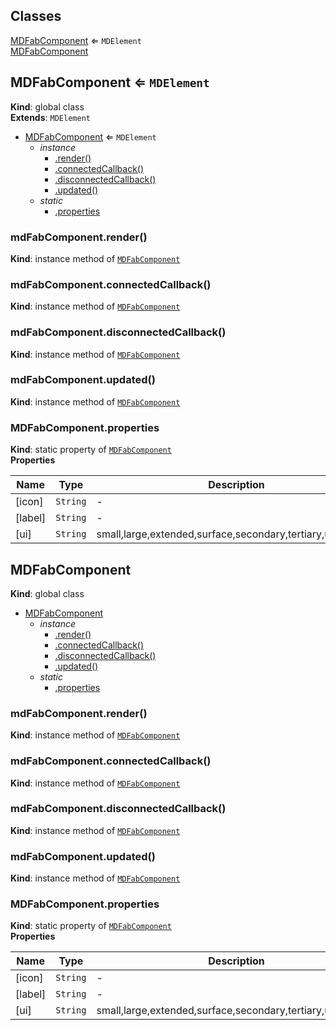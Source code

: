## Classes

<dl>
<dt><a href="#MDFabComponent">MDFabComponent</a> ⇐ <code>MDElement</code></dt>
<dd></dd>
<dt><a href="#MDFabComponent">MDFabComponent</a></dt>
<dd></dd>
</dl>

<a name="MDFabComponent"></a>

## MDFabComponent ⇐ <code>MDElement</code>
**Kind**: global class  
**Extends**: <code>MDElement</code>  

* [MDFabComponent](#MDFabComponent) ⇐ <code>MDElement</code>
    * _instance_
        * [.render()](#MDFabComponent+render)
        * [.connectedCallback()](#MDFabComponent+connectedCallback)
        * [.disconnectedCallback()](#MDFabComponent+disconnectedCallback)
        * [.updated()](#MDFabComponent+updated)
    * _static_
        * [.properties](#MDFabComponent.properties)

<a name="MDFabComponent+render"></a>

### mdFabComponent.render()
**Kind**: instance method of [<code>MDFabComponent</code>](#MDFabComponent)  
<a name="MDFabComponent+connectedCallback"></a>

### mdFabComponent.connectedCallback()
**Kind**: instance method of [<code>MDFabComponent</code>](#MDFabComponent)  
<a name="MDFabComponent+disconnectedCallback"></a>

### mdFabComponent.disconnectedCallback()
**Kind**: instance method of [<code>MDFabComponent</code>](#MDFabComponent)  
<a name="MDFabComponent+updated"></a>

### mdFabComponent.updated()
**Kind**: instance method of [<code>MDFabComponent</code>](#MDFabComponent)  
<a name="MDFabComponent.properties"></a>

### MDFabComponent.properties
**Kind**: static property of [<code>MDFabComponent</code>](#MDFabComponent)  
**Properties**

| Name | Type | Description |
| --- | --- | --- |
| [icon] | <code>String</code> | - |
| [label] | <code>String</code> | - |
| [ui] | <code>String</code> | small,large,extended,surface,secondary,tertiary,unelevated |

<a name="MDFabComponent"></a>

## MDFabComponent
**Kind**: global class  

* [MDFabComponent](#MDFabComponent)
    * _instance_
        * [.render()](#MDFabComponent+render)
        * [.connectedCallback()](#MDFabComponent+connectedCallback)
        * [.disconnectedCallback()](#MDFabComponent+disconnectedCallback)
        * [.updated()](#MDFabComponent+updated)
    * _static_
        * [.properties](#MDFabComponent.properties)

<a name="MDFabComponent+render"></a>

### mdFabComponent.render()
**Kind**: instance method of [<code>MDFabComponent</code>](#MDFabComponent)  
<a name="MDFabComponent+connectedCallback"></a>

### mdFabComponent.connectedCallback()
**Kind**: instance method of [<code>MDFabComponent</code>](#MDFabComponent)  
<a name="MDFabComponent+disconnectedCallback"></a>

### mdFabComponent.disconnectedCallback()
**Kind**: instance method of [<code>MDFabComponent</code>](#MDFabComponent)  
<a name="MDFabComponent+updated"></a>

### mdFabComponent.updated()
**Kind**: instance method of [<code>MDFabComponent</code>](#MDFabComponent)  
<a name="MDFabComponent.properties"></a>

### MDFabComponent.properties
**Kind**: static property of [<code>MDFabComponent</code>](#MDFabComponent)  
**Properties**

| Name | Type | Description |
| --- | --- | --- |
| [icon] | <code>String</code> | - |
| [label] | <code>String</code> | - |
| [ui] | <code>String</code> | small,large,extended,surface,secondary,tertiary,unelevated |

